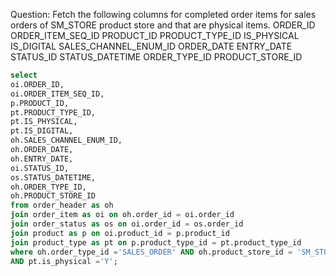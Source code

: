 Question:
Fetch the following columns for completed order items for sales orders of SM_STORE product store and that are physical items.
ORDER_ID
ORDER_ITEM_SEQ_ID
PRODUCT_ID
PRODUCT_TYPE_ID
IS_PHYSICAL
IS_DIGITAL
SALES_CHANNEL_ENUM_ID
ORDER_DATE
ENTRY_DATE
STATUS_ID
STATUS_DATETIME
ORDER_TYPE_ID
PRODUCT_STORE_ID 

```sql
select
oi.ORDER_ID,
oi.ORDER_ITEM_SEQ_ID,
p.PRODUCT_ID,
pt.PRODUCT_TYPE_ID,
pt.IS_PHYSICAL,
pt.IS_DIGITAL,
oh.SALES_CHANNEL_ENUM_ID,
oh.ORDER_DATE,
oh.ENTRY_DATE,
oi.STATUS_ID,
os.STATUS_DATETIME,
oh.ORDER_TYPE_ID,
oh.PRODUCT_STORE_ID
from order_header as oh
join order_item as oi on oh.order_id = oi.order_id
join order_status as os on oi.order_id = os.order_id
join product as p on oi.product_id = p.product_id
join product_type as pt on p.product_type_id = pt.product_type_id
where oh.order_type_id ='SALES_ORDER' AND oh.product_store_id = 'SM_STORE' AND oi.status_id = 'ITEM_COMPLETED'
AND pt.is_physical ='Y';
```
